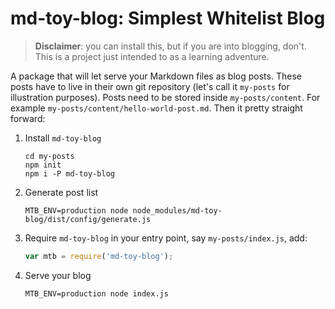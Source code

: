 # md-toy-blog: Simplest Whitelist Blog

> **Disclaimer**: you can install this, but if you are into blogging, don't. This is a project just intended to as a learning adventure.

A package that will let serve your Markdown files as blog posts. These posts have to live in their own git repository (let's call it `my-posts` for illustration purposes). Posts need to be stored inside `my-posts/content`. For example `my-posts/content/hello-world-post.md`. Then it pretty straight forward:

1. Install `md-toy-blog`
   ```
   cd my-posts
   npm init
   npm i -P md-toy-blog
   ```
2. Generate post list
   ```
   MTB_ENV=production node node_modules/md-toy-blog/dist/config/generate.js
   ```
3. Require `md-toy-blog` in your entry point, say `my-posts/index.js`, add:
   ```javascript
   var mtb = require('md-toy-blog');
   ```
4. Serve your blog
   ```
   MTB_ENV=production node index.js
   ```

